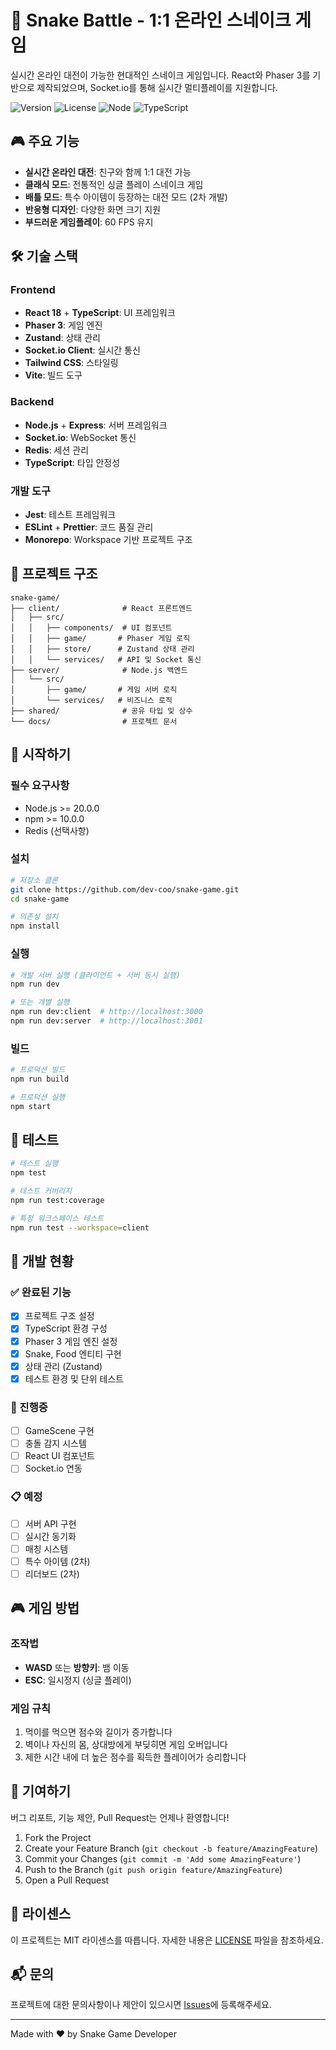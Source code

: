 # 🐍 Snake Battle - 1:1 온라인 스네이크 게임

실시간 온라인 대전이 가능한 현대적인 스네이크 게임입니다. React와 Phaser 3를 기반으로 제작되었으며, Socket.io를 통해 실시간 멀티플레이를 지원합니다.

![Version](https://img.shields.io/badge/version-1.0.0-blue.svg)
![License](https://img.shields.io/badge/license-MIT-green.svg)
![Node](https://img.shields.io/badge/node-%3E%3D20.0.0-brightgreen.svg)
![TypeScript](https://img.shields.io/badge/typescript-5.3.0-blue.svg)

## 🎮 주요 기능

- **실시간 온라인 대전**: 친구와 함께 1:1 대전 가능
- **클래식 모드**: 전통적인 싱글 플레이 스네이크 게임
- **배틀 모드**: 특수 아이템이 등장하는 대전 모드 (2차 개발)
- **반응형 디자인**: 다양한 화면 크기 지원
- **부드러운 게임플레이**: 60 FPS 유지

## 🛠️ 기술 스택

### Frontend
- **React 18** + **TypeScript**: UI 프레임워크
- **Phaser 3**: 게임 엔진
- **Zustand**: 상태 관리
- **Socket.io Client**: 실시간 통신
- **Tailwind CSS**: 스타일링
- **Vite**: 빌드 도구

### Backend
- **Node.js** + **Express**: 서버 프레임워크
- **Socket.io**: WebSocket 통신
- **Redis**: 세션 관리
- **TypeScript**: 타입 안정성

### 개발 도구
- **Jest**: 테스트 프레임워크
- **ESLint** + **Prettier**: 코드 품질 관리
- **Monorepo**: Workspace 기반 프로젝트 구조

## 📁 프로젝트 구조

```
snake-game/
├── client/              # React 프론트엔드
│   ├── src/
│   │   ├── components/  # UI 컴포넌트
│   │   ├── game/       # Phaser 게임 로직
│   │   ├── store/      # Zustand 상태 관리
│   │   └── services/   # API 및 Socket 통신
├── server/              # Node.js 백엔드
│   └── src/
│       ├── game/       # 게임 서버 로직
│       └── services/   # 비즈니스 로직
├── shared/              # 공유 타입 및 상수
└── docs/                # 프로젝트 문서
```

## 🚀 시작하기

### 필수 요구사항
- Node.js >= 20.0.0
- npm >= 10.0.0
- Redis (선택사항)

### 설치

```bash
# 저장소 클론
git clone https://github.com/dev-coo/snake-game.git
cd snake-game

# 의존성 설치
npm install
```

### 실행

```bash
# 개발 서버 실행 (클라이언트 + 서버 동시 실행)
npm run dev

# 또는 개별 실행
npm run dev:client  # http://localhost:3000
npm run dev:server  # http://localhost:3001
```

### 빌드

```bash
# 프로덕션 빌드
npm run build

# 프로덕션 실행
npm start
```

## 🧪 테스트

```bash
# 테스트 실행
npm test

# 테스트 커버리지
npm run test:coverage

# 특정 워크스페이스 테스트
npm run test --workspace=client
```

## 🎯 개발 현황

### ✅ 완료된 기능
- [x] 프로젝트 구조 설정
- [x] TypeScript 환경 구성
- [x] Phaser 3 게임 엔진 설정
- [x] Snake, Food 엔티티 구현
- [x] 상태 관리 (Zustand)
- [x] 테스트 환경 및 단위 테스트

### 🚧 진행중
- [ ] GameScene 구현
- [ ] 충돌 감지 시스템
- [ ] React UI 컴포넌트
- [ ] Socket.io 연동

### 📋 예정
- [ ] 서버 API 구현
- [ ] 실시간 동기화
- [ ] 매칭 시스템
- [ ] 특수 아이템 (2차)
- [ ] 리더보드 (2차)

## 🎮 게임 방법

### 조작법
- **WASD** 또는 **방향키**: 뱀 이동
- **ESC**: 일시정지 (싱글 플레이)

### 게임 규칙
1. 먹이를 먹으면 점수와 길이가 증가합니다
2. 벽이나 자신의 몸, 상대방에게 부딪히면 게임 오버입니다
3. 제한 시간 내에 더 높은 점수를 획득한 플레이어가 승리합니다

## 🤝 기여하기

버그 리포트, 기능 제안, Pull Request는 언제나 환영합니다!

1. Fork the Project
2. Create your Feature Branch (`git checkout -b feature/AmazingFeature`)
3. Commit your Changes (`git commit -m 'Add some AmazingFeature'`)
4. Push to the Branch (`git push origin feature/AmazingFeature`)
5. Open a Pull Request

## 📄 라이센스

이 프로젝트는 MIT 라이센스를 따릅니다. 자세한 내용은 [LICENSE](LICENSE) 파일을 참조하세요.

## 📬 문의

프로젝트에 대한 문의사항이나 제안이 있으시면 [Issues](https://github.com/dev-coo/snake-game/issues)에 등록해주세요.

---

Made with ❤️ by Snake Game Developer